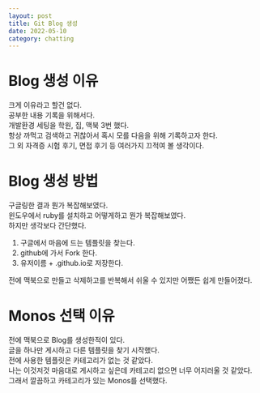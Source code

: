 ```yaml
---
layout: post
title: Git Blog 생성
date: 2022-05-10
category: chatting
---
```

# Blog 생성 이유
크게 이유라고 할건 없다.     
공부한 내용 기록을 위해서다.     
개발환경 세팅을 학원, 집, 맥북 3번 했다.     
항상 까먹고 검색하고 귀찮아서 혹시 모를 다음을 위해 기록하고자 한다.     
그 외 자격증 시험 후기, 면접 후기 등 여러가지 끄적여 볼 생각이다.     

# Blog 생성 방법
구글링한 결과 뭔가 복잡해보였다.     
윈도우에서 ruby를 설치하고 어떻게하고 뭔가 복잡해보였다.     
하지만 생각보다 간단했다.     

1. 구글에서 마음에 드는 템플릿을 찾는다. 
2. github에 가서 Fork 한다.
3. 유저이름 + .github.io로 저장한다.

전에 맥북으로 만들고 삭제하고를 반복해서 쉬울 수 있지만 어쨌든 쉽게 만들어졌다.      

# Monos 선택 이유
전에 맥북으로 Blog를 생성한적이 있다.     
글을 하나만 게시하고 다른 템플릿을 찾기 시작했다.     
전에 사용한 템플릿은 카테고리가 없는 것 같았다.     
나는 이것저것 마음대로 게시하고 싶은데 카테고리 없으면 너무 어지러울 것 같았다.     
그래서 깔끔하고 카테고리가 있는 Monos를 선택했다.     
